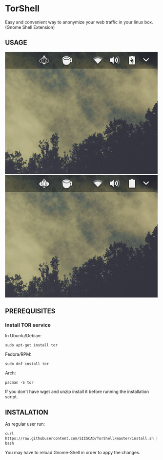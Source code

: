 # TorShell
Easy and convenient way to anonymize your web traffic in your linux box. (Gnome Shell Extension)

## USAGE
![screenshots](screenshots/tor_desactivado.png) ![screenshots](screenshots/tor_activado.png)



## PREREQUISITES
### Install TOR service
In Ubuntu/Debian:
```
sudo apt-get install tor
```
Fedora/RPM:
```
sudo dnf install tor
```
Arch:

```
pacman -S tor
```

If you don't have wget and unzip install it before running the installation script.

## INSTALATION

As regular user run:

```
curl https://raw.githubusercontent.com/SIISCAD/TorShell/master/install.sh | bash
```

You may have to reload Gnome-Shell in order to appy the changes.

